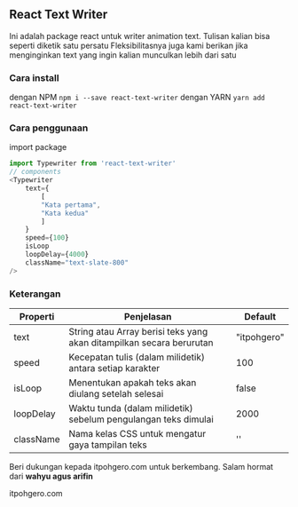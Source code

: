## React Text Writer

Ini adalah package react untuk writer animation text. Tulisan kalian bisa seperti diketik satu persatu
Fleksibilitasnya juga kami berikan jika menginginkan text yang ingin kalian munculkan lebih dari satu

### Cara install
dengan NPM
`
npm i --save react-text-writer
`
dengan YARN
`
yarn add react-text-writer
`

### Cara penggunaan
import package
```javascript
import Typewriter from 'react-text-writer'
// components
<Typewriter
    text={
        [
        "Kata pertama",
        "Kata kedua"
        ]
    }
    speed={100}
    isLoop
    loopDelay={4000}
    className="text-slate-800"
/>
```

### Keterangan
| Properti      | Penjelasan                                                            | Default |
|---------------|-----------------------------------------------------------------------|---------------|
| text          | String atau Array berisi teks yang akan ditampilkan secara berurutan  | "itpohgero"   |
| speed         | Kecepatan tulis (dalam milidetik) antara setiap karakter              | 100           |
| isLoop        | Menentukan apakah teks akan diulang setelah selesai                   | false         |
| loopDelay     | Waktu tunda (dalam milidetik) sebelum pengulangan teks dimulai        | 2000          |
| className     | Nama kelas CSS untuk mengatur gaya tampilan teks                      | ''            |



Beri dukungan kepada itpohgero.com untuk berkembang.
Salam hormat dari **wahyu agus arifin**

itpohgero.com